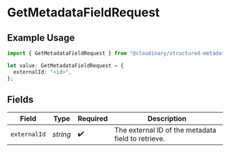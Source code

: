 # GetMetadataFieldRequest

## Example Usage

```typescript
import { GetMetadataFieldRequest } from "@cloudinary/structured-metadata/models/operations";

let value: GetMetadataFieldRequest = {
  externalId: "<id>",
};
```

## Fields

| Field                                              | Type                                               | Required                                           | Description                                        |
| -------------------------------------------------- | -------------------------------------------------- | -------------------------------------------------- | -------------------------------------------------- |
| `externalId`                                       | *string*                                           | :heavy_check_mark:                                 | The external ID of the metadata field to retrieve. |